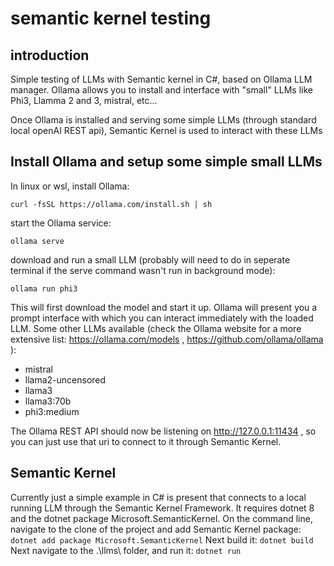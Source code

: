 # semantic kernel testing

## introduction

Simple testing of LLMs with Semantic kernel in C#, based on Ollama LLM manager.
Ollama allows you to install and interface with "small" LLMs like Phi3, Llamma 2 and 3, mistral, etc...

Once Ollama is installed and serving some simple LLMs (through standard local openAI REST api), Semantic Kernel is used to interact with these LLMs

## Install Ollama and setup some simple small LLMs

In linux or wsl, install Ollama:

```curl -fsSL https://ollama.com/install.sh | sh```

start the Ollama service:

```ollama serve```

download and run a small LLM (probably will need to do in seperate terminal if the serve command wasn't run in background mode):

```ollama run phi3```

This will first download the model and start it up. Ollama will present you a prompt interface with which you can interact immediately with the loaded LLM.
Some other LLMs available (check the Ollama website for a more extensive list: https://ollama.com/models , https://github.com/ollama/ollama ): 
- mistral
- llama2-uncensored
- llama3
- llama3:70b
- phi3:medium

The Ollama REST API should now be listening on http://127.0.0.1:11434 , so you can just use that uri to connect to it through Semantic Kernel.

## Semantic Kernel

Currently just a simple example in C# is present that connects to a local running LLM through the Semantic Kernel Framework. It requires dotnet 8 and the dotnet package Microsoft.SemanticKernel.
On the command line, navigate to the clone of the project and add Semantic Kernel package:
```dotnet add package Microsoft.SemanticKernel```
Next build it:
```dotnet build```
Next navigate to the .\llms\ folder, and run it:
```dotnet run```
